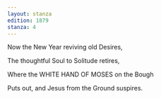 ```yaml
---
layout: stanza
edition: 1879
stanza: 4
---
```


Now the New Year reviving old Desires,

The thoughtful Soul to Solitude retires,

Where the WHITE HAND OF MOSES on the Bough

Puts out, and Jesus from the Ground suspires.